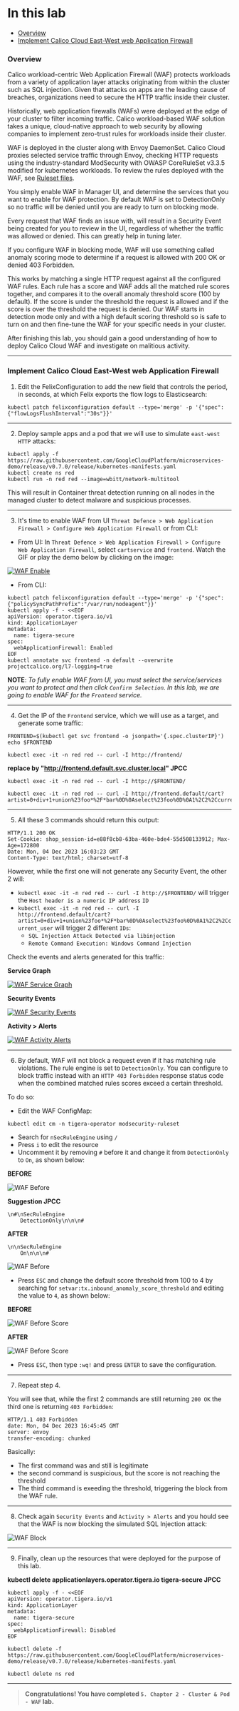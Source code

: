 # In this lab

* [Overview](https://github.com/tigera-cs/Kubernetes-and-Container-Security-Instructor-Led-Workshop/blob/main/5.%20Chapter%202%20-%20Cluster%20%26%20Pod%20-%20WAF/waf.md#overview)
* [Implement Calico Cloud East-West web Application Firewall](https://github.com/tigera-cs/Kubernetes-and-Container-Security-Instructor-Led-Workshop/blob/main/5.%20Chapter%202%20-%20Cluster%20%26%20Pod%20-%20WAF/waf.md#implement-calico-cloud-east-west-web-application-firewall)



### Overview

Calico workload-centric Web Application Firewall (WAF) protects workloads from a variety of application layer attacks originating from within the cluster such as SQL injection. Given that attacks on apps are the leading cause of breaches, organizations need to secure the HTTP traffic inside their cluster.

Historically, web application firewalls (WAFs) were deployed at the edge of your cluster to filter incoming traffic. Calico workload-based WAF solution takes a unique, cloud-native approach to web security by allowing companies to implement zero-trust rules for workloads inside their cluster.

WAF is deployed in the cluster along with Envoy DaemonSet. Calico Cloud proxies selected service traffic through Envoy, checking HTTP requests using the industry-standard ModSecurity with OWASP CoreRuleSet v3.3.5 modified for kubernetes workloads. To review the rules deployed with the WAF, see [Ruleset files](https://github.com/tigera/operator/tree/master/pkg/render/applicationlayer/embed/coreruleset/rules).

You simply enable WAF in Manager UI, and determine the services that you want to enable for WAF protection. By default WAF is set to DetectionOnly so no traffic will be denied until you are ready to turn on blocking mode.

Every request that WAF finds an issue with, will result in a Security Event being created for you to review in the UI, regardless of whether the traffic was allowed or denied. This can greatly help in tuning later.

If you configure WAF in blocking mode, WAF will use something called anomaly scoring mode to determine if a request is allowed with 200 OK or denied 403 Forbidden.

This works by matching a single HTTP request against all the configured WAF rules. Each rule has a score and WAF adds all the matched rule scores together, and compares it to the overall anomaly threshold score (100 by default). If the score is under the threshold the request is allowed and if the score is over the threshold the request is denied. Our WAF starts in detection mode only and with a high default scoring threshold so is safe to turn on and then fine-tune the WAF for your specific needs in your cluster.

After finishing this lab, you should gain a good understanding of how to deploy Calico Cloud WAF and investigate on malitious activity.

______________________________________________________________________________________________________________________________________________________________________

### Implement Calico Cloud East-West web Application Firewall

1. Edit the FelixConfiguration to add the new field that controls the period, in seconds, at which Felix exports the flow logs to Elasticsearch:
 
```
kubectl patch felixconfiguration default --type='merge' -p '{"spec":{"flowLogsFlushInterval":"30s"}}'
```
_____________________________________

2. Deploy sample apps and a pod that we will use to simulate `east-west` `HTTP` attacks:

```
kubectl apply -f https://raw.githubusercontent.com/GoogleCloudPlatform/microservices-demo/release/v0.7.0/release/kubernetes-manifests.yaml
kubectl create ns red
kubectl run -n red red --image=wbitt/network-multitool
```

This will result in Container threat detection running on all nodes in the managed cluster to detect malware and suspicious processes.
_____________________________________

3. It's time to enable WAF from UI `Threat Defence > Web Application Firewall > Configure Web Application Firewall` or from CLI:

- From UI: In `Threat Defence > Web Application Firewall > Configure Web Application Firewall`, select `cartservice` and `frontend`. Watch the GIF or play the demo below by clicking on the image:

[![WAF Enable](https://github.com/tigera-cs/Kubernetes-and-Container-Security-Instructor-Led-Workshop/blob/main/5.%20Chapter%202%20-%20Cluster%20%26%20Pod%20-%20WAF/img/WAF_Enable.gif)](https://app.arcade.software/share/gDb3I8lwd7fLYA2o4sWw)

- From CLI:
```
kubectl patch felixconfiguration default --type='merge' -p '{"spec":{"policySyncPathPrefix":"/var/run/nodeagent"}}'
kubectl apply -f - <<EOF
apiVersion: operator.tigera.io/v1
kind: ApplicationLayer
metadata:
  name: tigera-secure
spec:
  webApplicationFirewall: Enabled
EOF
kubectl annotate svc frontend -n default --overwrite projectcalico.org/l7-logging=true
```

**NOTE**: *To fully enable WAF from UI, you must select the service/services you want to protect and then click `Confirm Selection`. In this lab, we are going to enable WAF for the `Frontend` service.*
_____________________________________

4. Get the IP of the `Frontend` service, which we will use as a target, and generate some traffic:

```
FRONTEND=$(kubectl get svc frontend -o jsonpath='{.spec.clusterIP}')
echo $FRONTEND
```

```
kubectl exec -it -n red red -- curl -I http://frontend/ 
```
**replace by "http://frontend.default.svc.cluster.local" JPCC**
```
kubectl exec -it -n red red -- curl -I http://$FRONTEND/
```
```
kubectl exec -it -n red red -- curl -I http://frontend.default/cart?artist=0+div+1+union%23foo*%2F*bar%0D%0Aselect%23foo%0D%0A1%2C2%2Ccurrent_user
```
_____________________________________

5. All these 3 commands should return this output:

```
HTTP/1.1 200 OK
Set-Cookie: shop_session-id=e88f8cb8-63ba-460e-bde4-55d508133912; Max-Age=172800
Date: Mon, 04 Dec 2023 16:03:23 GMT
Content-Type: text/html; charset=utf-8
```

However, while the first one will not generate any Security Event, the other 2 will:

- `kubectl exec -it -n red red -- curl -I http://$FRONTEND/` will trigger the `Host header is a numeric IP address` `ID`
- `kubectl exec -it -n red red -- curl -I http://frontend.default/cart?artist=0+div+1+union%23foo*%2F*bar%0D%0Aselect%23foo%0D%0A1%2C2%2Ccurrent_user` will trigger 2 different `IDs`:
    - `SQL Injection Attack Detected via libinjection`
    - `Remote Command Execution: Windows Command Injection`

Check the events and alerts generated for this traffic:

**Service Graph**

[![WAF Service Graph](https://github.com/tigera-cs/Kubernetes-and-Container-Security-Instructor-Led-Workshop/blob/main/5.%20Chapter%202%20-%20Cluster%20%26%20Pod%20-%20WAF/img/WAF_Service_Graph.gif)](https://app.arcade.software/share/2u2AjfSzqE63hUAhnSAL)

**Security Events**

[![WAF Security Events](https://github.com/tigera-cs/Kubernetes-and-Container-Security-Instructor-Led-Workshop/blob/main/5.%20Chapter%202%20-%20Cluster%20%26%20Pod%20-%20WAF/img/WAF_Security_Events.gif)](https://app.arcade.software/share/RzyuxjF5PSTWH5g9CL3D)

**Activity > Alerts**

[![WAF Activity Alerts](https://github.com/tigera-cs/Kubernetes-and-Container-Security-Instructor-Led-Workshop/blob/main/5.%20Chapter%202%20-%20Cluster%20%26%20Pod%20-%20WAF/img/WAF_Activity_Alerts.gif)](https://app.arcade.software/share/RjHInEkLPoMG9P58FOGq)
_____________________________________

6. By default, WAF will not block a request even if it has matching rule violations. The rule engine is set to `DetectionOnly`. You can configure to block traffic instead with an `HTTP 403 Forbidden` response status code when the combined matched rules scores exceed a certain threshold.

To do so:
- Edit the WAF ConfigMap:
```
kubectl edit cm -n tigera-operator modsecurity-ruleset
```
- Search for `nSecRuleEngine` using `/`
- Press `i` to edit the resource
- Uncomment it by removing `#` before it and change it from `DetectionOnly` to `On`, as shown below:

**BEFORE**

![WAF Before](https://github.com/tigera-cs/Kubernetes-and-Container-Security-Instructor-Led-Workshop/blob/main/5.%20Chapter%202%20-%20Cluster%20%26%20Pod%20-%20WAF/img/WAF_before.png)

**Suggestion JPCC**

```
\n#\nSecRuleEngine
    DetectionOnly\n\n\n#
```

**AFTER**

```
\n\nSecRuleEngine
    On\n\n\n#
```

![WAF Before](https://github.com/tigera-cs/Kubernetes-and-Container-Security-Instructor-Led-Workshop/blob/main/5.%20Chapter%202%20-%20Cluster%20%26%20Pod%20-%20WAF/img/WAF_after.png)

- Press `ESC` and change the default score threshold from 100 to 4 by searching for `setvar:tx.inbound_anomaly_score_threshold` and editing the value to `4`, as shown below:

**BEFORE**

![WAF Before Score](https://github.com/tigera-cs/Kubernetes-and-Container-Security-Instructor-Led-Workshop/blob/main/5.%20Chapter%202%20-%20Cluster%20%26%20Pod%20-%20WAF/img/WAF_before_score.png)

**AFTER**

![WAF Before Score](https://github.com/tigera-cs/Kubernetes-and-Container-Security-Instructor-Led-Workshop/blob/main/5.%20Chapter%202%20-%20Cluster%20%26%20Pod%20-%20WAF/img/WAF_after_score.png)

- Press `ESC`, then type `:wq!` and press `ENTER` to save the configuration.
_____________________________________

7. Repeat step 4.

You will see that, while the first 2 commands are still returning `200 OK` the third one is returning `403 Forbidden`:

```
HTTP/1.1 403 Forbidden
date: Mon, 04 Dec 2023 16:45:45 GMT
server: envoy
transfer-encoding: chunked
```

Basically:
- The first command was and still is legitimate
- the second command is suspicious, but the score is not reaching the threshold
- The third command is exeeding the threshold, triggering the block from the WAF rule.
_____________________________________

8. Check again `Security Events` and `Activity > Alerts` and you hould see that the WAF is now blocking the simulated SQL Injection attack:

![WAF Block](https://github.com/tigera-cs/Kubernetes-and-Container-Security-Instructor-Led-Workshop/blob/main/5.%20Chapter%202%20-%20Cluster%20%26%20Pod%20-%20WAF/img/WAF_block.png)
_____________________________________

9. Finally, clean up the resources that were deployed for the purpose of this lab.

**kubectl delete applicationlayers.operator.tigera.io tigera-secure JPCC**

```
kubectl apply -f - <<EOF
apiVersion: operator.tigera.io/v1
kind: ApplicationLayer
metadata:
  name: tigera-secure
spec:
  webApplicationFirewall: Disabled
EOF
```

```
kubectl delete -f https://raw.githubusercontent.com/GoogleCloudPlatform/microservices-demo/release/v0.7.0/release/kubernetes-manifests.yaml
```

```
kubectl delete ns red
```
_____________________________________

> **Congratulations! You have completed `5. Chapter 2 - Cluster & Pod - WAF` lab.**
